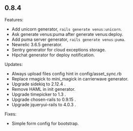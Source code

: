 ## 0.8.4

Features:
  
  - Add unicorn generator, `rails generate venus:unicorn`.
  - Ask generate venus:puma after generate venus:deploy.
  - Add puma server generator, `rails generate venus:puma`.
  - Newrelic 3.6.5 generator.
  - Sentry generator for cloud exceptions storage.
  - Hipchat generator for deploy notification.

Updates:

  - Always upload files config hint in config/asset_sync.rb
  - Replace rmagick to mini_magick in carrierwave generator.
  - Upgrade sidekiq to 2.12.4 .
  - Remove HAML in init generator.
  - Upgrade timepicker to 1.3 .
  - Upgrade chosen-rails to 0.9.15 .
  - Upgrade jqueryui-rails to 4.0.3 .

Fixes:

  - Simple form config for bootstrap.
